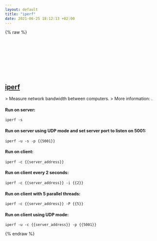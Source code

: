 ```yaml
---
layout: default
title: "iperf"
date: 2021-06-25 18:12:13 +02:00
---
```

{% raw %}
<h2 id="iperf">
  <a href="/en/common/iperf.html">iperf</a> <a href="#iperf"><svg class="icon">
    <use href="/assets/images/unicode_sprite.svg#link" />
  </svg></a>
</h2>
> Measure network bandwidth between computers.
> More information: <https://iperf.fr>.

#### Run on server:
```shell
iperf -s
```
#### Run on server using UDP mode and set server port to listen on 5001:
```shell
iperf -u -s -p {{5001}}
```
#### Run on client:
```shell
iperf -c {{server_address}}
```
#### Run on client every 2 seconds:
```shell
iperf -c {{server_address}} -i {{2}}
```
#### Run on client with 5 parallel threads:
```shell
iperf -c {{server_address}} -P {{5}}
```
#### Run on client using UDP mode:
```shell
iperf -u -c {{server_address}} -p {{5001}}
```
{% endraw %}